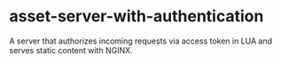 # asset-server-with-authentication
A server that authorizes incoming requests via access token in LUA and serves static content with NGINX.
